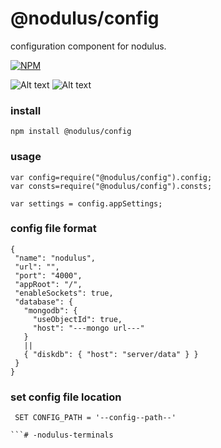 # @nodulus/config




 configuration component for nodulus.
  

   
[![NPM](https://nodei.co/npm/@nodulus/config.png)](https://npmjs.org/package/@nodulus/config)

 ![Alt text](https://travis-ci.org/nodulusteam/-nodulus-config.svg?branch=master "build")
 ![Alt text](https://david-dm.org/nodulusteam/-nodulus-config.svg "dependencies")
 


 ### install
 `npm install @nodulus/config`
 
 
 ### usage
 ```
 var config=require("@nodulus/config").config;
 var consts=require("@nodulus/config").consts;
 
 var settings = config.appSettings;
 ```
 
 
 
 ### config file format 
 
 ```
 {
  "name": "nodulus",
  "url": "",
  "port": "4000",
  "appRoot": "/",
  "enableSockets": true,
  "database": {
    "mongodb": {
      "useObjectId": true,
      "host": "---mongo url---"
    }
    ||
    { "diskdb": { "host": "server/data" } }
  }
}
 
 ```
 ### set config file location
```
 SET CONFIG_PATH = '--config--path--'
 
```# -nodulus-terminals
